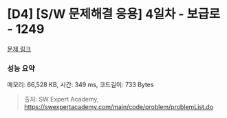 # [D4] [S/W 문제해결 응용] 4일차 - 보급로 - 1249 

[문제 링크](https://swexpertacademy.com/main/code/problem/problemDetail.do?contestProbId=AV15QRX6APsCFAYD) 

### 성능 요약

메모리: 66,528 KB, 시간: 349 ms, 코드길이: 733 Bytes



> 출처: SW Expert Academy, https://swexpertacademy.com/main/code/problem/problemList.do